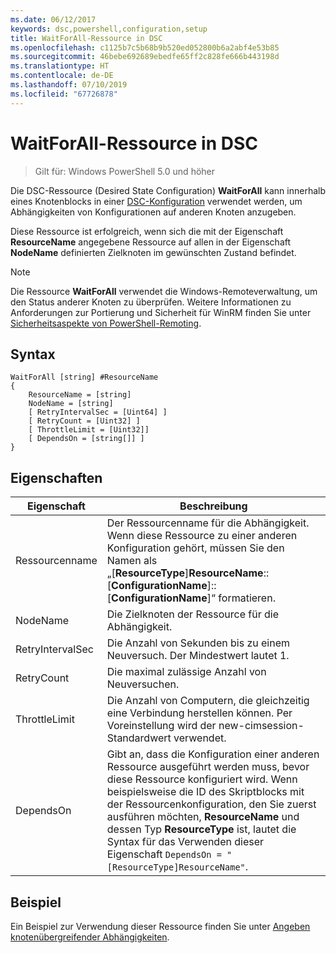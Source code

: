 ```yaml
---
ms.date: 06/12/2017
keywords: dsc,powershell,configuration,setup
title: WaitForAll-Ressource in DSC
ms.openlocfilehash: c1125b7c5b68b9b520ed052800b6a2abf4e53b85
ms.sourcegitcommit: 46bebe692689ebedfe65ff2c828fe666b443198d
ms.translationtype: HT
ms.contentlocale: de-DE
ms.lasthandoff: 07/10/2019
ms.locfileid: "67726878"
---
```

# <a name="dsc-waitforall-resource"></a>WaitForAll-Ressource in DSC

> Gilt für: Windows PowerShell 5.0 und höher

Die DSC-Ressource (Desired State Configuration) **WaitForAll** kann innerhalb eines Knotenblocks in einer [DSC-Konfiguration](../../../configurations/configurations.md) verwendet werden, um Abhängigkeiten von Konfigurationen auf anderen Knoten anzugeben.

Diese Ressource ist erfolgreich, wenn sich die mit der Eigenschaft **ResourceName** angegebene Ressource auf allen in der Eigenschaft **NodeName** definierten Zielknoten im gewünschten Zustand befindet.

> [!NOTE]
> Die Ressource **WaitForAll** verwendet die Windows-Remoteverwaltung, um den Status anderer Knoten zu überprüfen.
> Weitere Informationen zu Anforderungen zur Portierung und Sicherheit für WinRM finden Sie unter [Sicherheitsaspekte von PowerShell-Remoting](/powershell/scripting/learn/remoting/winrmsecurity?view=powershell-6).

## <a name="syntax"></a>Syntax

```
WaitForAll [string] #ResourceName
{
    ResourceName = [string]
    NodeName = [string]
    [ RetryIntervalSec = [Uint64] ]
    [ RetryCount = [Uint32] ]
    [ ThrottleLimit = [Uint32]]
    [ DependsOn = [string[]] ]
}
```

## <a name="properties"></a>Eigenschaften

|  Eigenschaft  |  Beschreibung   |
|---|---|
| Ressourcenname| Der Ressourcenname für die Abhängigkeit. Wenn diese Ressource zu einer anderen Konfiguration gehört, müssen Sie den Namen als „[__ResourceType__]__ResourceName__::[__ConfigurationName__]::[__ConfigurationName__]“ formatieren.|
| NodeName| Die Zielknoten der Ressource für die Abhängigkeit.|
| RetryIntervalSec| Die Anzahl von Sekunden bis zu einem Neuversuch. Der Mindestwert lautet 1.|
| RetryCount| Die maximal zulässige Anzahl von Neuversuchen.|
| ThrottleLimit| Die Anzahl von Computern, die gleichzeitig eine Verbindung herstellen können. Per Voreinstellung wird der new-cimsession-Standardwert verwendet.|
| DependsOn | Gibt an, dass die Konfiguration einer anderen Ressource ausgeführt werden muss, bevor diese Ressource konfiguriert wird. Wenn beispielsweise die ID des Skriptblocks mit der Ressourcenkonfiguration, den Sie zuerst ausführen möchten, __ResourceName__ und dessen Typ __ResourceType__ ist, lautet die Syntax für das Verwenden dieser Eigenschaft `DependsOn = "[ResourceType]ResourceName"`.|

## <a name="example"></a>Beispiel

Ein Beispiel zur Verwendung dieser Ressource finden Sie unter [Angeben knotenübergreifender Abhängigkeiten](../../../configurations/crossNodeDependencies.md).
